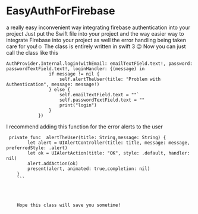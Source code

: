 # EasyAuthForFirebase
a really easy inconvenient way integrating firebase authentication into your project 
Just put the Swift file into your project and the way easier way to integrate Firebase into your project as well the error handling being taken care for you!☺️
The class is entirely written in swift 3 😉 
Now you can just call the class like this 
```
AuthProvider.Internal.login(withEmail: emailTextField.text!, password: passwordTextField.text!, loginHandler: {(message) in
                if message != nil {
                    self.alertTheUser(title: "Problem with Authentication", message: message!)
                } else {
                    self.emailTextField.text = ""`
                    self.passwordTextField.text = ""
                    print("login") 
                }
            })

```


I recommend adding this function for the error alerts to the user
```
 private func  alertTheUser(title: String,message: String) {
        let alert = UIAlertController(title: title, message: message, preferredStyle: .alert)
        let ok = UIAlertAction(title: "OK", style: .default, handler: nil)
        alert.addAction(ok)
        present(alert, animated: true,completion: nil)
    }
    ```
    
   
   
   
    Hope this class will save you sometime! 
